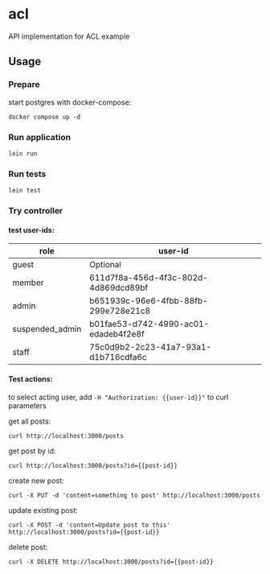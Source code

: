 # acl

API implementation for ACL example

## Usage

### Prepare

start postgres with docker-compose:

    docker compose up -d

### Run application

    lein run

### Run tests

    lein test



### Try controller

#### test user-ids:

|role            |user-id                               |
|----------------|--------------------------------------|
|guest           | Optional                             |
|member          | 611d7f8a-456d-4f3c-802d-4d869dcd89bf |
|admin           | b651939c-96e6-4fbb-88fb-299e728e21c8 |
|suspended_admin | b01fae53-d742-4990-ac01-edadeb4f2e8f |
|staff           | 75c0d9b2-2c23-41a7-93a1-d1b716cdfa6c |

#### Test actions:

to select acting user, add `-H "Authorization: {{user-id}}"` to curl parameters

get all posts:

    curl http://localhost:3000/posts

get post by id:

    curl http://localhost:3000/posts?id={{post-id}}

create new post:
    
    curl -X PUT -d 'content=something to post' http://localhost:3000/posts

update existing post:

    curl -X POST -d 'content=Update post to this' http://localhost:3000/posts?id={{post-id}}

delete post:

    curl -X DELETE http://localhost:3000/posts?id={{post-id}}

